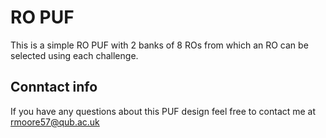 # RO PUF

This is a simple RO PUF with 2 banks of 8 ROs from which an RO can be selected using each challenge.

## Conntact info 

If you have any questions about this PUF design feel free to contact me at rmoore57@qub.ac.uk
